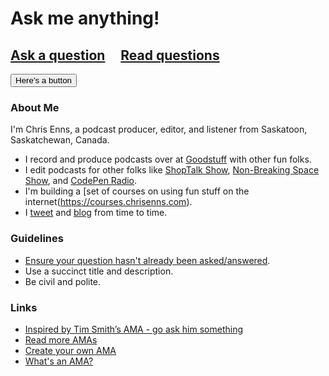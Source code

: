 # Ask me anything!

## [Ask a question](../../issues/new) &nbsp;&nbsp;&nbsp; [Read questions](../../issues?q=is%3Aissue+is%3Aclosed+sort%3Aupdated-desc)

<button>Here's a button</button>

### About Me

I'm Chris Enns, a podcast producer, editor, and listener from Saskatoon, Saskatchewan, Canada.

* I record and produce podcasts over at [Goodstuff](http://goodstuff.fm) with other fun folks.
* I edit podcasts for other folks like [ShopTalk Show](http://shoptalkshow.com), [Non-Breaking Space Show](http://goodstuff.fm/nbsp), and [CodePen Radio](https://blog.codepen.io/radio/).
* I'm building a [set of courses on using fun stuff on the internet(https://courses.chrisenns.com).
* I [tweet](https://twitter.com/ichris) and [blog](http://www.chrisenns.com) from time to time.


### Guidelines

- [Ensure your question hasn't already been asked/answered](../../issues?q=is%3Aissue+is%3Aclosed+sort%3Aupdated-desc).
- Use a succinct title and description.
- Be civil and polite.

### Links

- [Inspired by Tim Smith’s AMA - go ask him something](https://github.com/smithtimmytim/ama)
- [Read more AMAs](https://github.com/sindresorhus/amas)
- [Create your own AMA](https://github.com/sindresorhus/amas/blob/master/create-ama.md)
- [What's an AMA?](https://en.wikipedia.org/wiki/Reddit#IAmA_and_AMA)
